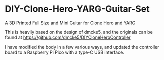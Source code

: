 # DIY-Clone-Hero-YARG-Guitar-Set
A 3D Printed Full Size and Mini Guitar for Clone Hero and YARG

This is heavily based on the design of dmcke5, and the originals can be found at https://github.com/dmcke5/DIYCloneHeroController

I have modified the body in a few various ways, and updated the controller board to a Raspberry Pi Pico with a type-C USB interface.

